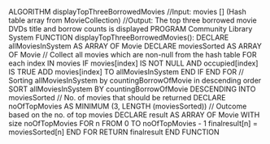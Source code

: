 ALGORITHM displayTopThreeBorrowedMovies
//Input: movies [] (Hash table array from MovieCollection)
//Output: The top three borrowed movie DVDs title and borrow counts is 
displayed
PROGRAM Community Library System
FUNCTION displayTopThreeBorrowedMovies():
 DECLARE allMoviesInSystem AS ARRAY OF Movie
 DECLARE moviesSorted AS ARRAY OF Movie
 // Collect all movies which are non-null from the hash table
 FOR each index IN movies
 IF movies[index] IS NOT NULL AND occupied[index] IS TRUE
 ADD movies[index] TO allMoviesInSystem
 END IF
 END FOR
 // Sorting allMoviesInSystem by countingBorrowOfMovie in descending order
 SORT allMoviesInSystem BY countingBorrowOfMovie DESCENDING INTO 
moviesSorted
 // No. of movies that should be returned 
 DECLARE noOfTopMovies AS MINIMUM (3, LENGTH (moviesSorted))
 // Outcome based on the no. of top movies
 DECLARE result AS ARRAY OF Movie WITH size noOfTopMovies
 FOR n FROM 0 TO noOfTopMovies - 1
 finalresult[n] = moviesSorted[n]
 END FOR
 RETURN finalresult
END FUNCTION
